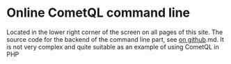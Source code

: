 
# Online CometQL command line

Located in the lower right corner of the screen on all pages of this site.
The source code for the backend of the command line part, see [on github](https///github.com/CppComet/CometQL-cli).md. It is not very complex and quite suitable as an example of using CometQL in PHP